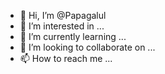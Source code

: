 - 👋 Hi, I’m @Papagalul
- 👀 I’m interested in ...
- 🌱 I’m currently learning ...
- 💞️ I’m looking to collaborate on ...
- 📫 How to reach me ...

<!---
Papagalul/Papagalul is a ✨ special ✨ repository because its `README.md` (this file) appears on your GitHub profile.
You can click the Preview link to take a look at your changes.
--->

